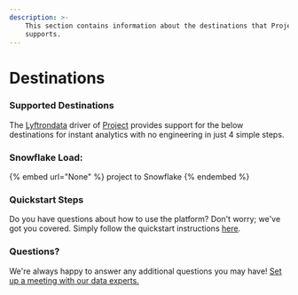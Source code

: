 ```yaml
---
description: >-
    This section contains information about the destinations that Project
    supports.
---
```


# Destinations

### Supported Destinations

The [Lyftrondata](https://www.lyftrondata.com/) driver of [Project](None) provides support for the below destinations for instant analytics with no engineering in just 4 simple steps.

### Snowflake Load:

{% embed url="None" %}
project to Snowflake
{% endembed %}

### Quickstart Steps

Do you have questions about how to use the platform? Don't worry; we've got you covered. Simply follow the quickstart instructions [here](README.md).

### Questions? <a href="#questions" id="questions"></a>

We're always happy to answer any additional questions you may have! [Set up a meeting with our data experts.](https://www.lyftrondata.com/book-a-meeting/)
